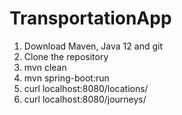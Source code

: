 # TransportationApp

1. Download Maven, Java 12 and git
2. Clone the repository
3. mvn clean
4. mvn spring-boot:run
5. curl localhost:8080/locations/
6. curl localhost:8080/journeys/
